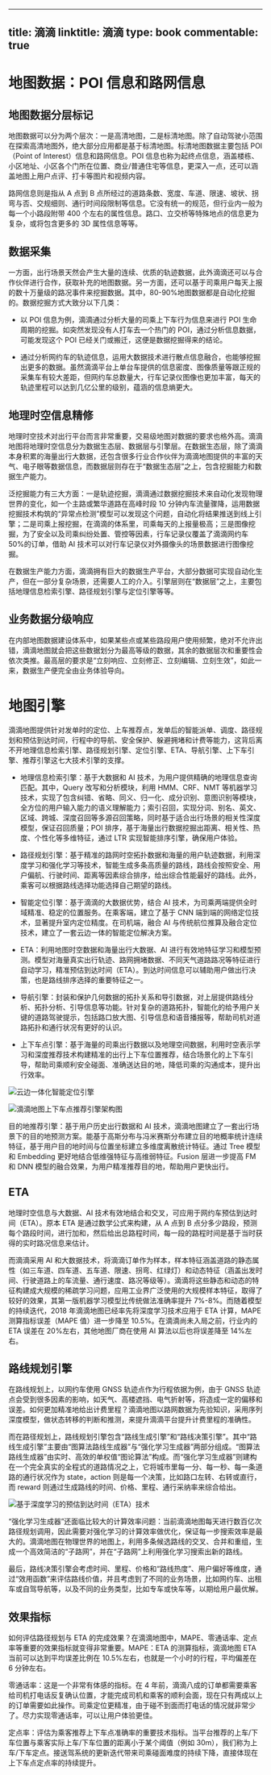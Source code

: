 
---
title: 滴滴
linktitle: 滴滴
type: book
commentable: true
---

# 地图数据：POI 信息和路网信息

## 地图数据分层标记

地图数据可以分为两个层次：一是高清地图，二是标清地图。除了自动驾驶小范围在探索高清地图外，绝大部分应用都是基于标清地图。标清地图数据主要包括 POI（Point of Interest）信息和路网信息。POI 信息也称为起终点信息，涵盖楼栋、小区地址、小区各个门所在位置、商业/普通住宅等信息，更深入一点，还可以涵盖地图上用户点评、打卡等图片和视频内容。

路网信息则是指从 A 点到 B 点所经过的道路条数、宽度、车道、限速、坡状、拐弯与否、交规细则、通行时间段限制等信息。它没有统一的规范，但行业内一般为每一个小路段附带 400 个左右的属性信息。路口、立交桥等特殊地点的信息更为复杂，或将包含更多的 3D 属性信息等等。

## 数据采集

一方面，出行场景天然会产生大量的连续、优质的轨迹数据，此外滴滴还可以与合作伙伴进行合作，获取补充的地图数据。另一方面，还可以基于司乘用户每天上报的数十万量级的路况事件来挖掘数据。其中，80-90%地图数据都是自动化挖掘的。数据挖掘方式大致分以下几类：

- 以 POI 信息为例，滴滴通过分析大量的司乘上下车行为信息来进行 POI 生命周期的挖掘。如突然发现没有人打车去一个热门的 POI，通过分析信息数据，可能发现这个 POI 已经关门或搬迁，这便是数据挖掘得来的结论。

- 通过分析网约车的轨迹信息，运用大数据技术进行散点信息融合，也能够挖掘出更多的数据。虽然滴滴平台上单台车提供的信息密度、图像质量等跟正规的采集车有较大差距，但网约车总数量大，行车记录仪图像也更加丰富，每天的轨迹里程可以达到几亿公里的级别，蕴涵的信息熵更大。

## 地理时空信息精修

地理时空技术对出行平台而言非常重要，交易级地图对数据的要求也格外高。滴滴地图将地理时空信息分为数据生态层、数据层与引擎层。在数据生态层，除了滴滴本身积累的海量出行大数据，还包含很多行业合作伙伴为滴滴地图提供的丰富的天气、电子眼等数据信息，而数据层则存在于“数据生态层”之上，包含挖掘能力和数据生产能力。

泛挖掘能力有三大方面：一是轨迹挖掘，滴滴通过数据挖掘技术来自动化发现物理世界的变化，如一个主路或繁华道路在高峰时段 10 分钟内车流量骤降，运用数据挖掘技术构筑的“异常点检测”模型可以发现这个问题，自动化将结果推送到线上引擎；二是司乘上报挖掘，在滴滴的体系里，司乘每天的上报量极高；三是图像挖掘，为了安全以及司乘纠纷处置、管控等因素，行车记录仪覆盖了滴滴网约车 50%的订单，借助 AI 技术可以对行车记录仪对外摄像头的场景数据进行图像挖掘。

在数据生产能力方面，滴滴拥有巨大的数据生产平台，大部分数据可实现自动化生产，但在一部分复杂场景，还需要人工的介入。引擎层则在“数据层”之上，主要包括地理信息检索引擎、路径规划引擎与定位引擎等等。

## 业务数据分级响应

在内部地图数据建设体系中，如果某些点或某些路段用户使用频繁，绝对不允许出错，滴滴地图就会把这些数据划分为最高等级的数据，其余的数据层次和重要性会依次类推。最高层的要求是“立刻响应、立刻修正、立刻编辑、立刻生效”，如此一来，数据生产便完全由业务体验导向。

# 地图引擎

滴滴地图提供针对发单时的定位、上车推荐点，发单后的智能派单、调度、路径规划和预估到达时间，行程中的导航、安全保护、躲避拥堵和计费等能力，这背后离不开地理信息检索引擎、路径规划引擎、定位引擎、ETA、导航引擎、上下车引擎、推荐引擎这七大技术引擎的支撑。

- 地理信息检索引擎：基于大数据和 AI 技术，为用户提供精确的地理信息查询匹配。其中，Query 改写和分析模块，利用 HMM、CRF、NMT 等机器学习技术，实现了包含纠错、省略、同义、归一化、成分识别、意图识别等模块，全方位的用户输入能力的语义理解能力；索引召回，实现分词、别名、英文、区域、跨城、深度召回等多源召回策略，同时基于适合出行场景的相关性深度模型，保证召回质量；POI 排序，基于海量出行数据挖掘出距离、相关性、热度、个性化等多维特征，通过 LTR 实现智能排序引擎，确保用户体验。

- 路径规划引擎：基于精准的路网时空拓扑数据和海量的用户轨迹数据，利用深度学习和强化学习等技术，智能生成多条高质量的路线，路线会按照安全、用户偏航、行驶时间、距离等因素综合排序，给出综合性能最好的路线。此外，乘客可以根据路线选择功能选择自己期望的路线。

- 智能定位引擎：基于滴滴的大数据优势，结合 AI 技术，为司乘两端提供全时域精准、稳定的位置服务。在乘客端，建立了基于 CNN 端到端的网络定位技术，显著提升室内定位精度。在司机端，融合 AI 与传统航位推算及融合定位技术，建立了一套云边一体的智能定位解决方案。

- ETA：利用地图时空数据和海量出行大数据、AI 进行有效地特征学习和模型预测。模型对海量真实出行轨迹、路网拥堵数据、不同天气道路路况等特征进行自动学习，精准预估到达时间（ETA）。到达时间信息可以辅助用户做出行决策，也是路线排序选择的重要特征之一。

- 导航引擎：封装和保护几何数据的拓扑关系和导引数据，对上层提供路线分析、拓扑分析、引导信息等功能。针对复杂的道路拓扑，智能化的给予用户关键的道路驾驶提示，包括路口放大图、引导信息和语音播报等，帮助司机对道路拓扑和通行状况有更好的认识。

- 上下车点引擎：基于海量的司乘出行数据以及地理空间数据，利用时空表示学习和深度推荐技术构建精准的出行上下车位置推荐，结合场景化的上下车引导，帮助司乘顺利安全碰面、准确送达目的地，降低司乘的沟通成本，提升出行效率。

![云边一体化智能定位引擎](https://ngte-superbed.oss-cn-beijing.aliyuncs.com/superbed/2021/07/26/60fe38df5132923bf8bc8ee6.jpg)

![滴滴地图上下车点推荐引擎架构图](https://ngte-superbed.oss-cn-beijing.aliyuncs.com/superbed/2021/07/26/60fe38f35132923bf8bcc3d5.jpg)

目的地推荐引擎：基于用户历史出行数据和 AI 技术，滴滴地图建立了一套出行场景下的目的地预测方案。能基于高斯分布与冯米赛斯分布建立目的地概率统计连续特征，基于用户目的地时间与位置坐标建立多维度离散统计特征。通过 Tree 模型和 Embedding 更好地结合低维强特征与高维弱特征。Fusion 层进一步提高 FM 和 DNN 模型的融合效果，为用户精准推荐目的地，帮助用户更快出行。

## ETA

地理时空信息与大数据、AI 技术有效地结合和交叉，可应用于网约车预估到达时间（ETA）。原本 ETA 是通过数学公式来构建，从 A 点到 B 点分多少路段，预测每个路段时间，进行加和，然后给出总路程时间，每一段的路程时间是基于当时获得的实时路况信息来估计。

而滴滴采用 AI 和大数据技术，将滴滴订单作为样本，样本特征涵盖道路的静态属性（如三车道、四车道、五车道、限速、拐弯、红绿灯）和动态特征（涵盖出发时间、行驶道路上的车流量、通行速度、路况等级等）。滴滴将这些静态和动态的特征构建成大规模的稀疏学习问题，应用工业界广泛使用的大规模样本特征，取得了较好的效果，其第一版机器学习模型比传统做法准确率提升 7%-8%。而随着模型的持续迭代，2018 年滴滴地图已经率先将深度学习技术应用于 ETA 计算，MAPE 测算指标误差（MAPE 值）进一步降至 10.5%。在滴滴尚未入局之前，行业内的 ETA 误差在 20%左右，其他地图厂商在使用 AI 算法以后也将误差降至 14%左右。

## 路线规划引擎

在路线规划上，以网约车使用 GNSS 轨迹点作为行程依据为例，由于 GNSS 轨迹点会受到很多因素的影响，如天气、高楼遮挡、电气折射等，将造成一定的偏移和误差。如何更加精准地给出计费里程？滴滴地图以路网数据为先验知识，采用序列深度模型，做状态转移的判断和推测，来提升滴滴平台提升计费里程的准确性。

而在路径规划上，路线规划引擎包含“路线生成引擎”和“路线决策引擎”。其中“路线生成引擎”主要由“图算法路线生成器”与“强化学习生成器”两部分组成。“图算法路线生成器”由实时、高效的单权值“图论算法”构成。而“强化学习生成器”则建构在一个完全真实的全程式的道路情况之上，它将城市里每一分、每一秒、每一条道路的通行状况作为 state，action 则是每一个决策，比如路口左转、右转或直行，而 reward 则通过生成路线的时间、价格、里程、通行采纳率来综合给出。

![基于深度学习的预估到达时间（ETA）技术](https://ngte-superbed.oss-cn-beijing.aliyuncs.com/superbed/2021/07/26/60fe393c5132923bf8bd7fc2.jpg)

“强化学习生成器”还面临比较大的计算效率问题：当前滴滴地图每天进行数百亿次路径规划调用，因此需要对强化学习的计算效率做优化，保证每一步搜索效率是最大的。滴滴地图在物理世界的地图上，利用多条候选路线的交叉、合并和重组，生成一个高效简洁的“子路网”，并在“子路网”上利用强化学习搜索出新的路线。

最后，路线决策引擎会考虑时间、里程、价格和“路线热度”、用户偏好等维度，通过“效用函数”来评估路线价值，并且考虑到了不同的业务场景，比如网约车、出租车或自驾导航等，以及不同的业务类型，比如专车或快车等，以期给用户最优解。

## 效果指标

如何评估路径规划与 ETA 的完成效果？在滴滴地图中，MAPE、零通话率、定点率等重要的效果指标就变得非常重要。MAPE：ETA 的测算指标，滴滴地图 ETA 当前可以达到平均误差比例在 10.5%左右，也就是一个小时的行程，平均偏差在 6 分钟左右。

零通话率：这是一个非常有体感的指标。在 4 年前，滴滴八成的订单都需要乘客给司机打电话反复确认位置，才能完成司机和乘客的顺利会面，现在只有两成以上的订单需要如此操作。司乘定位更精准，由于碰不到面而打电话的情况就非常少了。尽力实现零通话率，可以让用户体验更佳。

定点率：评估为乘客推荐上下车点准确率的重要技术指标。当平台推荐的上车/下车位置与乘客实际上车/下车位置的距离小于某个阈值（例如 30m），我们称为上车/下车定点。接送驾系统的更新迭代带来司乘碰面难度的持续下降，直接体现在上下车点定点率的持续提升。

    
